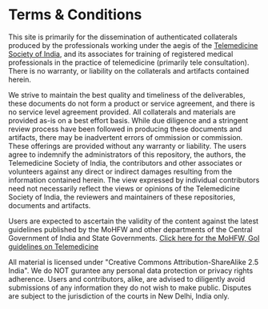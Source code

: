 # Terms & Conditions
This site is primarily for the dissemination of authenticated collaterals produced by the professionals working under the aegis of the [Telemedicine Society of India](https://tsi.org.in/), and its associates for training of registered medical professionals in the practice of telemedicine (primarily tele consultation). There is no warranty, or liability on the collaterals and artifacts contained herein.

We strive to maintain the best quality and timeliness of the deliverables, these documents do not form a product or service agreement, and there is no service level agreement provided. All collaterals and materials are provided as-is on a best effort basis. While due diligence and a stringent review process have been followed in producing these documents and artifacts, there may be inadvertent errors of ommission or commission. These offerings are provided without any warranty or liability. The users agree to indemnify the administrators of this repository, the authors, the Telemedicine Society of India, the contributors and other associates or volunteers against any direct or indirect damages resulting from the information contained herein. The view expressed by individual contributors need not necessarily reflect the views or opinions of the Telemedicine Society of India, the reviewers and maintainers of these repositories, documents and artifacts.

Users are expected to ascertain the validity of the content against the latest guidelines published by the MoHFW and other departments of the Central Government of India and State Governments. [Click here for the MoHFW, GoI guidelines on Telemedicine](https://www.mohfw.gov.in/pdf/Telemedicine.pdf)

All material is licensed under "Creative Commons Attribution-ShareAlike 2.5 India". We do NOT gurantee any personal data protection or privacy rights adherence. Users and contributors, alike, are advised to diligently avoid submissions of any information they do not wish to make public. Disputes are subject to the jurisdiction of the courts in New Delhi, India only.
